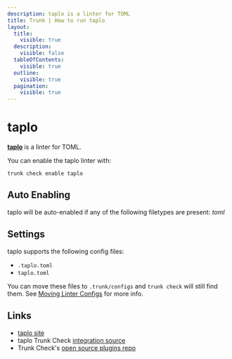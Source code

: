 ```yaml
---
description: taplo is a linter for TOML
title: Trunk | How to run taplo
layout:
  title:
    visible: true
  description:
    visible: false
  tableOfContents:
    visible: true
  outline:
    visible: true
  pagination:
    visible: true
---
```


# taplo

[**taplo**](https://github.com/tamasfe/taplo#readme) is a linter for TOML.

You can enable the taplo linter with:

```shell
trunk check enable taplo
```

## Auto Enabling

taplo will be auto-enabled if any of the following filetypes are present: *toml*

## Settings

taplo supports the following config files:
* `.taplo.toml`
* `taplo.toml`

 You can move these files to `.trunk/configs` and `trunk check` will still find them. See [Moving Linter Configs](..#moving-linter-configs) for more info.



## Links

- [taplo site](https://github.com/tamasfe/taplo#readme)
- taplo Trunk Check [integration source](https://github.com/trunk-io/plugins/tree/main/linters/taplo)
- Trunk Check's [open source plugins repo](https://github.com/trunk-io/plugins/tree/main)
